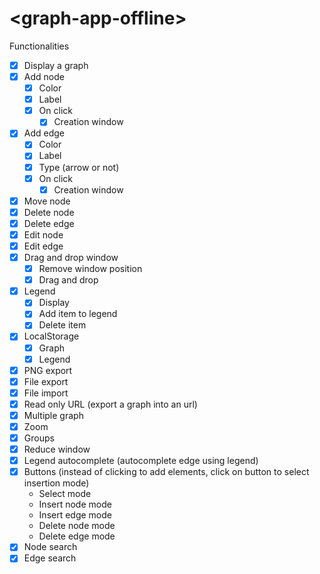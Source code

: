 # \<graph-app-offline\>

Functionalities

- [x] Display a graph
- [x] Add node
    - [x] Color
    - [x] Label
    - [x] On click
        - [x] Creation window
- [x] Add edge
    - [x] Color
    - [x] Label
    - [x] Type (arrow or not)
    - [x] On click
        - [x] Creation window
- [x] Move node
- [x] Delete node
- [x] Delete edge
- [x] Edit node
- [x] Edit edge
- [x] Drag and drop window
    - [x] Remove window position
    - [x] Drag and drop
- [x] Legend
    - [x] Display
    - [x] Add item to legend 
    - [x] Delete item
- [x] LocalStorage
    - [x] Graph
    - [x] Legend 
- [x] PNG export
- [x] File export
- [x] File import
- [x] Read only URL (export a graph into an url)
- [x] Multiple graph
- [x] Zoom
- [x] Groups
- [x] Reduce window
- [x] Legend autocomplete (autocomplete edge using legend)
- [x] Buttons (instead of clicking to add elements, click on button to select insertion mode)
    - Select mode
    - Insert node mode
    - Insert edge mode
    - Delete node mode
    - Delete edge mode
- [x] Node search
- [x] Edge search
